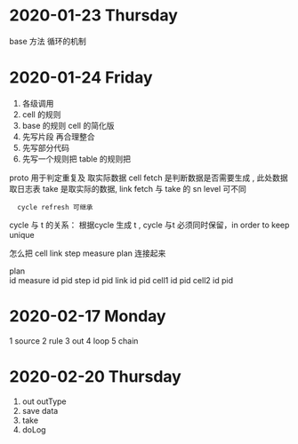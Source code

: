 # 2020-01-23  Thursday 

   base 方法 
   循环的机制 

# 2020-01-24  Friday 

1. 各级调用 
2. cell 的规则 
3. base 的规则 cell 的简化版 
4. 先写片段 再合理整合
5. 先写部分代码 
6. 先写一个规则把 table 的规则把


proto 用于判定重复及 取实际数据 
   cell 
      fetch 是判断数据是否需要生成 ,
         此处数据 取日志表 
      take   是取实际的数据, 
   link 
      fetch  与 take 的  sn level 可不同 

      cycle refresh 可继承  


   cycle 与 t 的关系：
   根据cycle 生成 t , cycle 与t 必须同时保留，in order to keep unique


怎么把 cell  link  step measure plan 连接起来 



plan  
   id
   measure 
         id 
         pid 
         step 
            id 
            pid 
            link 
               id 
               pid 
               cell1 
                  id 
                  pid 
               cell2
                  id 
                  pid    


 


# 2020-02-17  Monday 
1 source 
2 rule 
3 out 
4 loop 
5 chain



# 2020-02-20  Thursday 

1. out outType
2. save data 
3. take 
4. doLog 


